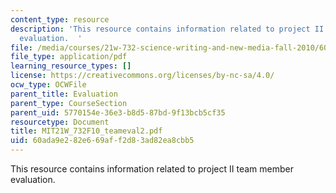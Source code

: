 ```yaml
---
content_type: resource
description: 'This resource contains information related to project II team member
  evaluation.  '
file: /media/courses/21w-732-science-writing-and-new-media-fall-2010/60ada9e282e669aff2d83ad82ea8cbb5_MIT21W_732F10_teameval2.pdf
file_type: application/pdf
learning_resource_types: []
license: https://creativecommons.org/licenses/by-nc-sa/4.0/
ocw_type: OCWFile
parent_title: Evaluation
parent_type: CourseSection
parent_uid: 5770154e-36e3-b8d5-87bd-9f13bcb5cf35
resourcetype: Document
title: MIT21W_732F10_teameval2.pdf
uid: 60ada9e2-82e6-69af-f2d8-3ad82ea8cbb5
---
```

This resource contains information related to project II team member evaluation.  